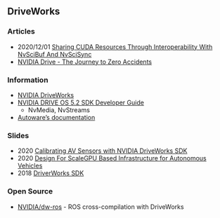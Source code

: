## DriveWorks


### Articles
- 2020/12/01 [Sharing CUDA Resources Through Interoperability With NvSciBuf And NvSciSync](https://marc-hand.com/2020/12/sharing-cuda-resources-through-interoperability-with-nvscibuf-and-nvscisync/)
- [NVIDIA Drive - The Journey to Zero Accidents](https://iot-automotive.news/nvidia-drive/)


### Information
- [NVIDIA DriveWorks](https://developer.nvidia.com/drive/driveworks)
- [NVIDIA DRIVE OS 5.2 SDK Developer Guide](https://docs.nvidia.com/drive/drive-os-5.2.0.0L/drive-os/index.html)
    - NvMedia, NvStreams
- [Autoware’s documentation](https://autoware.readthedocs.io/en/feature-documentation_rtd/index.html)



### Slides
- 2020 [Calibrating AV Sensors with NVIDIA DriveWorks SDK](https://docplayer.net/201672225-Calibrating-av-sensors-with-nvidia-driveworks-sdk-vahid-taimouri-and-hope-allen.html)
- 2020 [Design For ScaleGPU Based Infrastructure for Autonomous Vehicles](https://dcl3wxcscqm28.cloudfront.net/8130338649073540/1950110337787780/TECH%2047%20-%20Design%20for%20Scale-%20GPU%20based%20Infrastructure%20for%20Autonomous%20Vehicles_v2.pdf)
- 2018 [DriverWorks SDK](https://on-demand.gputechconf.com/gtc-cn/2018/pdf/CH8712.pdf)


### Open Source
- [NVIDIA/dw-ros](https://github.com/NVIDIA/dw-ros) - ROS cross-compilation with DriveWorks



